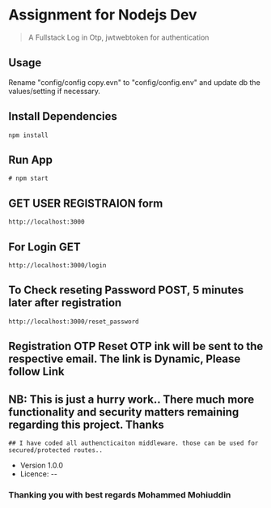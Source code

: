 # Assignment for Nodejs Dev

> A Fullstack Log in Otp, jwtwebtoken for authentication

## Usage

Rename "config/config copy.evn" to "config/config.env" and update db the values/setting if necessary.

## Install Dependencies

```
npm install
```

## Run App

```
# npm start

```

## GET USER REGISTRAION form

```
http://localhost:3000
```

## For Login GET

```
http://localhost:3000/login
```

## To Check reseting Password POST, 5 minutes later after registration

```
http://localhost:3000/reset_password
```

## Registration OTP Reset OTP ink will be sent to the respective email. The link is Dynamic, Please follow Link

## NB: This is just a hurry work.. There much more functionality and security matters remaining regarding this project. Thanks

```
## I have coded all authencticaiton middleware. those can be used for secured/protected routes..
```

- Version 1.0.0
- Licence: --

### Thanking you with best regards Mohammed Mohiuddin
